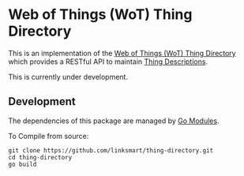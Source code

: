 # Web of Things (WoT) Thing Directory
This is an implementation of the [Web of Things (WoT) Thing Directory](https://www.w3.org/TR/wot-architecture/#dfn-thing-directory) which provides a RESTful API to maintain [Thing Descriptions](https://www.w3.org/TR/wot-thing-description/).

This is currently under development.

## Development
The dependencies of this package are managed by [Go Modules](https://github.com/golang/go/wiki/Modules).

To Compile from source:
```
git clone https://github.com/linksmart/thing-directory.git
cd thing-directory
go build
```

